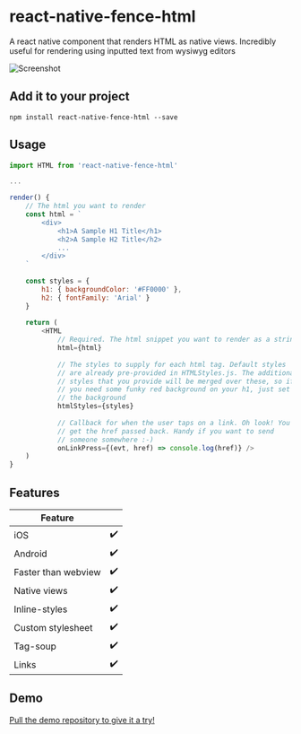 # react-native-fence-html

A react native component that renders HTML as native views. Incredibly useful for rendering using inputted text from wysiwyg editors

![Screenshot](https://raw.githubusercontent.com/Thomas101/react-native-fence-html/master/gh-images/preview.jpg "Screenshot")

## Add it to your project
```
npm install react-native-fence-html --save
```

## Usage

```js
import HTML from 'react-native-fence-html'

...

render() {
	// The html you want to render
	const html = `
		<div>
			<h1>A Sample H1 Title</h1>
			<h2>A Sample H2 Title</h2>
			...
		</div>
	`
	
	const styles = {
		h1: { backgroundColor: '#FF0000' },
		h2: { fontFamily: 'Arial' }
	}
	
	return (
		<HTML
			// Required. The html snippet you want to render as a string
			html={html}
			
			// The styles to supply for each html tag. Default styles
			// are already pre-provided in HTMLStyles.js. The additional
			// styles that you provide will be merged over these, so if
			// you need some funky red background on your h1, just set
			// the background
			htmlStyles={styles}
			
			// Callback for when the user taps on a link. Oh look! You
			// get the href passed back. Handy if you want to send
			// someone somewhere :-)
			onLinkPress={(evt, href) => console.log(href)} />
	)
}
```

## Features

| Feature | |
| ------------- | ------------- |
| iOS  | ✔️ |
| Android  | ✔️ |
| Faster than webview  | ✔️ |
| Native views  | ✔️ |
| Inline-styles  | ✔️ |
| Custom stylesheet  | ✔️ |
| Tag-soup  | ✔️ |
| Links  | ✔️ |

## Demo

[Pull the demo repository to give it a try!](https://github.com/Thomas101/react-native-fence-html-demo)
